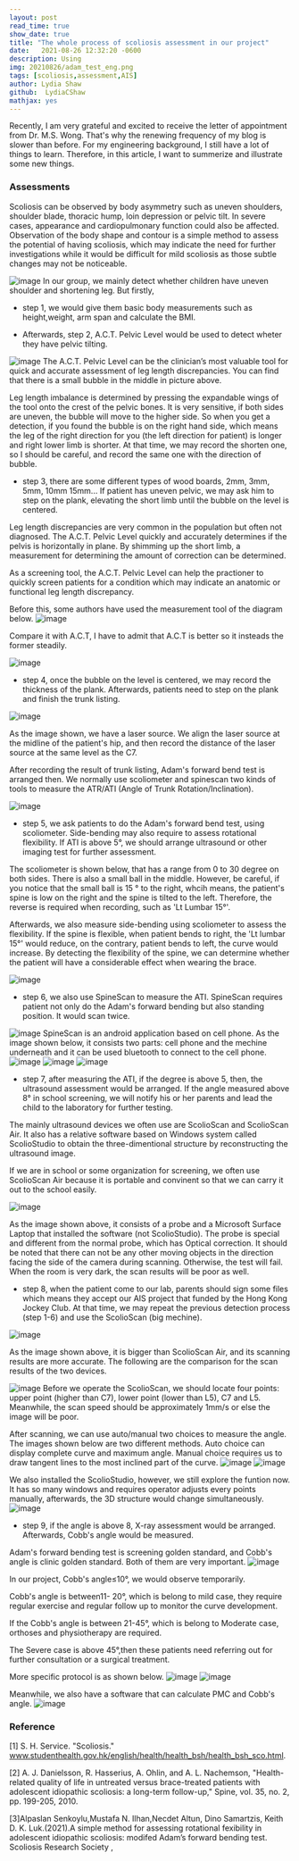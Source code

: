 ```yaml
---
layout: post
read_time: true
show_date: true
title: "The whole process of scoliosis assessment in our project"
date:   2021-08-26 12:32:20 -0600 
description: Using 
img: 20210826/adam_test_eng.png
tags: [scoliosis,assessment,AIS]
author: Lydia Shaw
github:  LydiaCShaw
mathjax: yes
---
```

Recently, I am very grateful and excited to receive the letter of appointment from Dr. M.S. Wong. That's why the renewing frequency of my blog is slower than before. For my engineering background, I still have a lot of things to learn. Therefore, in this article, I want to summerize and illustrate some new things.


### Assessments
Scoliosis can be observed by body asymmetry such as uneven shoulders, shoulder blade, thoracic hump, loin depression or pelvic tilt. In severe cases, appearance and cardiopulmonary function could also be affected. Observation of the body shape and contour is a simple method to assess the potential of having scoliosis, which may indicate the need for further investigations while it would be difficult for mild scoliosis as those subtle changes may not be noticeable.

![image](.\assets\img\posts\20210826\plevic.jpg)
In our group, we mainly detect whether children have uneven shoulder and shortening leg. But firstly, 
* step 1, we would give them basic body measurements such as height,weight, arm span and calculate the BMI.

* Afterwards, step 2, A.C.T. Pelvic Level would be used to detect wheter they have pelvic tilting.

![image](.\assets\img\posts\20210826\pelvic.jpg)
The A.C.T. Pelvic Level can be the clinician’s most valuable tool for quick and accurate assessment of leg length discrepancies. You can find that there is a small bubble in the middle in picture above. 

Leg length imbalance is determined by pressing the expandable wings of the tool onto the crest of the pelvic bones. It is very sensitive, if both sides are uneven, the bubble will move to the higher side. So when you get a detection, if you found the bubble is on the right hand side, which means the leg of the right direction for you (the left direction for patient) is longer and right lower limb is shorter. At that time, we may record the shorten one, so I should be careful, and record the same one with the direction of bubble.

* step 3, there are some different types of wood boards, 2mm, 3mm, 5mm, 10mm 15mm... If patient has uneven pelvic, we may ask him to step on the plank, elevating the short limb until the bubble on the level is centered. 

Leg length discrepancies are very common in the population but often not diagnosed. The A.C.T. Pelvic Level quickly and accurately determines if the pelvis is horizontally in plane. By shimming up the short limb, a measurement for determining the amount of correction can be determined. 

As a screening tool, the A.C.T. Pelvic Level can help the practioner to quickly screen patients for a condition which may indicate an anatomic or functional leg length discrepancy.

Before this, some authors have used the measurement tool of the diagram below.
![image](.\assets\img\posts\20210826\pelvicasse.jpg)

Compare it with A.C.T, I have to admit that A.C.T is better so it insteads the former steadily.

![image](.\assets\img\posts\20210826\ACT_Pelvic_387x312.jpg)

* step 4, once the bubble on the level is centered, we may record the thickness of the plank. Afterwards, patients need to step on the plank and finish the trunk listing.

![image](.\assets\img\posts\20210826\trunklisting.jpg)

As the image shown, we have a laser source. We align the laser source at the midline of the patient's hip, and then record the distance of the laser source at the same level as the C7.

After recording the result of trunk listing, Adam's forward bend test is arranged then. We normally use scoliometer and spinescan two kinds of tools to measure the ATR/ATI (Angle of Trunk Rotation/Inclination).

![image](.\assets\img\posts\20210826\adam_test_eng.png)

* step 5, we ask patients to do the Adam's forward bend test, using scoliometer. Side-bending may also require to assess rotational flexibility. If ATI is above 5°, we should arrange ultrasound or other imaging test for further assessment.


The scoliometer is shown below, that has a range from 0 to 30 degree on both sides. There is also a small ball in the middle. However, be careful, if you notice that the small ball is 15 ° to the right, whcih means, the patient's spine is low on the right and the spine is tilted to the left. Therefore, the reverse is required when recording, such as 'Lt Lumbar 15°'. 

Afterwards, we also measure side-bending using scoliometer to assess the flexibility. If the spine is flexible, when patient bends to right, the 'Lt lumbar 15°' would reduce, on the contrary, patient bends to left, the curve would increase. By detecting the flexibility of the spine, we can determine whether the patient will have a considerable effect when wearing the brace.

![image](.\assets\img\posts\20210826\scoliometer_with_bean.png)

* step 6, we also use SpineScan to measure the ATI. SpineScan requires patient not only do the Adam's forward bending but also standing position. It would scan twice.

![image](.\assets\img\posts\20210826\spinescan_procedure_eng.jpg)
SpineScan is an android application based on cell phone. As the image shown below, it consists two parts: cell phone and the mechine underneath and it can be used bluetooth to connect to the cell phone. 
![image](.\assets\img\posts\20210826\scoliometer_with_bean.png)
![image](.\assets\img\posts\20210826\spinescan.jpg)
![image](.\assets\img\posts\20210826\feature.jpg)

* step 7, after measuring the ATI, if the degree is above 5, then, the ultrasound assessment would be arranged. If the angle measured above 8° in school screening, we will notify his or her parents and lead the child to the laboratory for further testing.

The mainly ultrasound devices we often use are ScolioScan and ScolioScan Air. It also has a relative software based on Windows system called ScolioStudio to obtain the three-dimentional structure by reconstructing the ultrasound image. 

If we are in school or some organization for screening, we often use ScolioScan Air because it is portable and convinent so that we can carry it out to the school easily.

![image](.\assets\img\posts\20210826\scolioscan_air.jpg)

As the image shown above, it consists of a probe and a Microsoft Surface Laptop that installed the software (not ScolioStudio). The probe is special and different from the normal probe, which has Optical correction. It should be noted that there can not be any other moving objects in the direction facing the side of the camera during scanning. Otherwise, the test will fail. When the room is very dark, the scan results will be poor as well.

* step 8, when the patient come to our lab, parents should sign some files which means they accept our AIS project that funded by the Hong Kong Jockey Club. At that time, we may repeat the previous detection process (step 1-6) and use the ScolioScan (big mechine).

![image](.\assets\img\posts\20210826\Scolioscanbig.jpg)

As the image shown above, it is bigger than ScolioScan Air, and its scanning results are more accurate. The following are the comparison for the scan results of the two devices.

![image](.\assets\img\posts\20210826\compare.jpg)
Before we operate the ScolioScan, we should locate four points: upper point (higher than C7), lower point (lower than L5), C7 and L5. Meanwhile, the scan speed should be approximately 1mm/s or else the image will be poor.

After scanning, we can use auto/manual two choices to measure the angle. The images shown below are two different methods. Auto choice can display complete curve and maximum angle. Manual choice requires us to draw tangent lines to the most inclined part of the curve.
![image](.\assets\img\posts\20210826\case_auto.png)
![image](.\assets\img\posts\20210826\case_manual.png)

We also installed the ScolioStudio, however, we still explore the funtion now. It has so many windows and requires operator adjusts every points manually, afterwards, the 3D structure would change simultaneously. 
![image](.\assets\img\posts\20210826\scoliostudio.png)

* step 9, if the angle is above 8, X-ray assessment would be arranged. Afterwards, Cobb's angle would be measured.
 
 Adam's forward bending test is screening golden standard, and Cobb's angle is clinic golden standard. Both of them are very important. 
 ![image](.\assets\img\posts\20210826\X-raycases.jpg)
 
 In our project, Cobb's angle≤10°, we would observe temporarily.
 
 Cobb's angle is between11- 20°, which is belong to mild case, they require regular exercise and regular follow up to monitor the curve development.
 
If the Cobb's angle is between 21-45°, which is belong to Moderate case, orthoses and physiotherapy are required. 

The Severe case is above 45°,then these patients need referring out for further consultation or a surgical treatment.

More specific protocol is as shown below.
![image](.\assets\img\posts\20210826\protocol1.png)
![image](.\assets\img\posts\20210826\protocol2.png)

Meanwhile, we also have a software that can calculate PMC and Cobb's angle.
![image](.\assets\img\posts\20210826\PMCcalculate.jpg)




### Reference
[1] S. H. Service. "Scoliosis." www.studenthealth.gov.hk/english/health/health_bsh/health_bsh_sco.html.

[2] A. J. Danielsson, R. Hasserius, A. Ohlin, and A. L. Nachemson, "Health-related quality of life in untreated versus brace-treated patients with adolescent idiopathic scoliosis: a long-term follow-up," Spine, vol. 35, no. 2, pp. 199-205, 2010.

[3]Alpaslan Senkoylu,Mustafa N. Ilhan,Necdet Altun, Dino Samartzis, Keith D. K. Luk.(2021).A simple method for assessing rotational fexibility in adolescent idiopathic scoliosis: modifed Adam’s forward bending test.  Scoliosis Research Society ,


 
 
